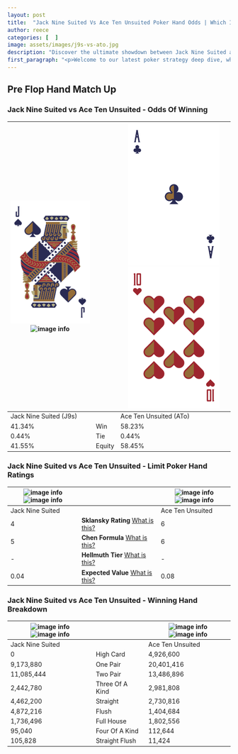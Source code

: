 ```yaml
---
layout: post
title:  "Jack Nine Suited Vs Ace Ten Unsuited Poker Hand Odds | Which Is The Better Hand In Poker? A Complete Guide"
author: reece
categories: [  ]
image: assets/images/j9s-vs-ato.jpg
description: "Discover the ultimate showdown between Jack Nine Suited and Ace Ten Unsuited in poker! Uncover the odds, strategies, and scenarios where one hand triumphs over the other. Get ready to up your poker game with this thrilling analysis."
first_paragraph: "<p>Welcome to our latest poker strategy deep dive, where we're pitting two distinct hands against each other in a high-stakes showdown: Jack Nine Suited vs Ace Ten Unsuited.</p><p>In the dynamic world of poker, every decision counts, and knowing which hand holds the upper hand is key to your success at the table.</p><p>In this article, we'll dissect these two hands, explore the scenarios where one dominates the other, and equip you with the knowledge to make strategic choices that can tip the odds in your favor.</p><p>Get ready to unravel the intriguing dynamics of these poker hands and elevate your game to new heights.</p>"
---
```




[comment]: # (sp0)

## Pre Flop Hand Match Up

<div class="table hand-ratings" markdown="1"> 



### Jack Nine Suited vs Ace Ten Unsuited - Odds Of Winning


    
| ![image info](assets/images/hand1/j.png) ![image info](assets/images/hand1/9s.png) |  | ![image info](assets/images/hand2/a.png) ![image info](assets/images/hand2/to.png) |
| -------- | -------- | -------- |
| Jack Nine Suited (J9s) |  | Ace Ten Unsuited (ATo) |
| 41.34% | Win | 58.23% |
| 0.44% | Tie | 0.44% |
| 41.55% | Equity | 58.45% |




[comment]: # (sp1)



### Jack Nine Suited vs Ace Ten Unsuited - Limit Poker Hand Ratings


    
| ![image info](https://www.riverpairs.com/assets/images/hand1/j.png) ![image info](https://www.riverpairs.com/assets/images/hand1/9s.png) |  | ![image info](https://www.riverpairs.com/assets/images/hand2/a.png) ![image info](https://www.riverpairs.com/assets/images/hand2/to.png) |
| -------- | -------- | -------- |
| Jack Nine Suited |  | Ace Ten Unsuited |
| 4 | **Sklansky Rating** [What is this?](/sklansky-rating-explained) | 6 |
| 5 | **Chen Formula** [What is this?](/chen-formula-explained) | 6 |
| - | **Hellmuth Tier** [What is this?](/Hellmuth-tier-explained) | - |
| 0.04 | **Expected Value** [What is this?](/expected-value-explained) | 0.08 |




[comment]: # (sp2)



### Jack Nine Suited vs Ace Ten Unsuited - Winning Hand Breakdown


    
| ![image info](https://www.riverpairs.com/assets/images/hand1/j.png) ![image info](https://www.riverpairs.com/assets/images/hand1/9s.png) |  | ![image info](https://www.riverpairs.com/assets/images/hand2/a.png) ![image info](https://www.riverpairs.com/assets/images/hand2/to.png) |
| -------- | -------- | -------- |
| Jack Nine Suited |  | Ace Ten Unsuited |
| 0 | High Card | 4,926,600 |
| 9,173,880 | One Pair | 20,401,416 |
| 11,085,444 | Two Pair | 13,486,896 |
| 2,442,780 | Three Of A Kind | 2,981,808 |
| 4,462,200 | Straight | 2,730,816 |
| 4,872,216 | Flush | 1,404,684 |
| 1,736,496 | Full House | 1,802,556 |
| 95,040 | Four Of A Kind | 112,644 |
| 105,828 | Straight Flush | 11,424 |




[comment]: # (sp3)



</div>

[comment]: # (sp4)



[comment]: # (sp5)

